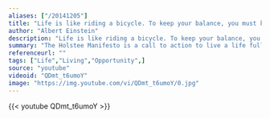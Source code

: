 ```yaml
---
aliases: ["/20141205"]
title: "Life is like riding a bicycle. To keep your balance, you must keep moving."
author: "Albert Einstein"
description: "Life is like riding a bicycle. To keep your balance, you must keep moving. - Albert Einstein quotes from GetInspired365.com"
summary: "The Holstee Manifesto is a call to action to live a life full of intention, creativity, passion, and community. The LifeCycle Film came about as a desire to bring the energy and passion behind the Manifesto to life through something we love--biking. As we seek to live mindful lifestyles that leave a positive impact on the people and world around us, biking has become a passion that is much more than a transportation alternative"
referenceurl: ""
tags: ["Life","Living","Opportunity",]
source: "youtube"
videoid: "QDmt_t6umoY"
image: "https://img.youtube.com/vi/QDmt_t6umoY/0.jpg"
---
```


{{< youtube QDmt_t6umoY >}}
